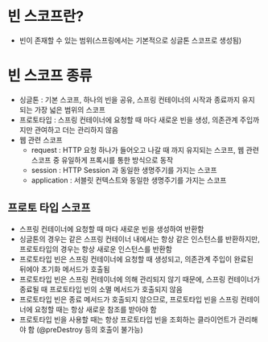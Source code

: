 # 빈 스코프란?
- 빈이 존재할 수 있는 범위(스프링에서는 기본적으로 싱글톤 스코프로 생성됨)

# 빈 스코프 종류
- 싱글톤 : 기본 스코프, 하나의 빈을 공유, 스프링 컨테이너의 시작과 종료까지 유지되는 가장 넓은 범위의 스코프
- 프로토타입 : 스프링 컨테이너에 요청할 때 마다 새로운 빈을 생성, 의존관계 주입까지만 관여하고 더는 관리하지 않음
- 웹 관련 스코프
  - request : HTTP 요청 하나가 들어오고 나갈 때 까지 유지되는 스코프, 웹 관련 스코프 중 유일하게 프록시를 통한 방식으로 동작
  - session : HTTP Session 과 동일한 생명주기를 가지는 스코프
  - application : 서블릿 컨텍스트와 동일한 생명주기를 가지는 스코프



## 프로토 타입 스코프
- 스프링 컨테이너에 요청할 때 마다 새로운 빈을 생성하여 반환함
- 싱글톤의 경우는 같은 스프링 컨테이너 내에서는 항상 같은 인스턴스를 반환하지만, 프로토타입의 경우는 항상 새로운 인스턴스를 반환함
- 프로토타입 빈은 스프링 컨테이너에 요청할 때 생성되고, 의존관계 주입이 완료된 뒤에야 초기화 메서드가 호출됨
- 프로토타입 빈은 스프링 컨테이너에 의해 관리되지 않기 때문에, 스프링 컨테이너가 종료될 때 프로토타입 빈의 소멸 메서드가 호출되지 않음
- 프로토타입 빈은 종료 메서드가 호출되지 않으므로, 프로토타입 빈을 스프링 컨테이너에 요청할 때는 항상 새로운 참조를 받아야 함
- 프로토타입 빈을 사용할 때는 항상 프로토타입 빈을 조회하는 클라이언트가 관리해야 함 (@preDestroy 등의 호출이 불가능)